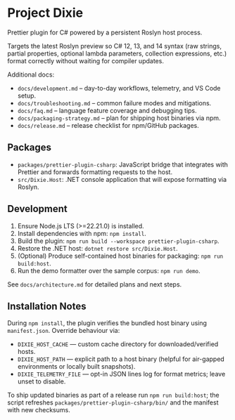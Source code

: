 # Project Dixie

Prettier plugin for C# powered by a persistent Roslyn host process.

Targets the latest Roslyn preview so C# 12, 13, and 14 syntax (raw strings, partial properties, optional lambda parameters, collection expressions, etc.) format correctly without waiting for compiler updates.

Additional docs:

- `docs/development.md` – day-to-day workflows, telemetry, and VS Code setup.
- `docs/troubleshooting.md` – common failure modes and mitigations.
- `docs/faq.md` – language feature coverage and debugging tips.
- `docs/packaging-strategy.md` – plan for shipping host binaries via npm.
- `docs/release.md` – release checklist for npm/GitHub packages.

## Packages

- `packages/prettier-plugin-csharp`: JavaScript bridge that integrates with Prettier and forwards formatting requests to the host.
- `src/Dixie.Host`: .NET console application that will expose formatting via Roslyn.

## Development

1. Ensure Node.js LTS (>=22.21.0) is installed.
2. Install dependencies with npm: `npm install`.
3. Build the plugin: `npm run build --workspace prettier-plugin-csharp`.
4. Restore the .NET host: `dotnet restore src/Dixie.Host`.
5. (Optional) Produce self-contained host binaries for packaging: `npm run build:host`.
6. Run the demo formatter over the sample corpus: `npm run demo`.

See `docs/architecture.md` for detailed plans and next steps.

## Installation Notes

During `npm install`, the plugin verifies the bundled host binary using `manifest.json`. Override behaviour via:

- `DIXIE_HOST_CACHE` — custom cache directory for downloaded/verified hosts.
- `DIXIE_HOST_PATH` — explicit path to a host binary (helpful for air-gapped environments or locally built snapshots).
- `DIXIE_TELEMETRY_FILE` — opt-in JSON lines log for format metrics; leave unset to disable.

To ship updated binaries as part of a release run `npm run build:host`; the script refreshes `packages/prettier-plugin-csharp/bin/` and the manifest with new checksums.
